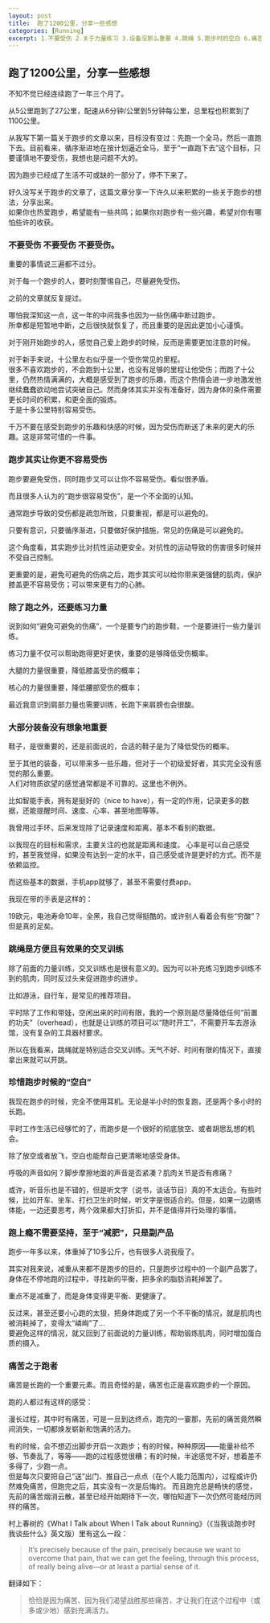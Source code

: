 ```yaml
---
layout: post
title:  跑了1200公里，分享一些感想
categories: [Running]
excerpt: 1.不要受伤 2.关于力量练习 3.设备没那么重要 4.跳绳 5.跑步时的空白 6.痛苦之于跑者
---
```



## 跑了1200公里，分享一些感想

不知不觉已经连续跑了一年三个月了。

从5公里跑到了27公里，配速从6分钟/公里到5分钟每公里，总里程也积累到了1100公里。

从我写下第一篇关于跑步的文章以来，目标没有变过：先跑一个全马，然后一直跑下去。目前看来，循序渐进地在按计划逼近全马，至于“一直跑下去”这个目标，只要谨慎地不要受伤，我想也是问题不大的。

因为跑步已经成了生活不可或缺的一部分了，停不下来了。

好久没写关于跑步的文章了，这篇文章分享一下许久以来积累的一些关于跑步的想法，分享出来。\
如果你也热爱跑步，希望能有一些共鸣；如果你对跑步有一些兴趣，希望对你有哪怕些许的收获。

### 不要受伤 不要受伤 不要受伤。

重要的事情说三遍都不过分。

对于每一个跑步的人，要时刻警惕自己，尽量避免受伤。

之前的文章就反复提过。

哪怕我深知这一点，这一年的中间我多也因为一些伤痛中断过跑步。\
所幸都是短暂地中断，之后很快就恢复了，而且重要的是因此更加小心谨慎。

对于刚开始跑步的人，感觉自己爱上跑步的时候，反而是需要更加注意的时候。

对于新手来说，十公里左右似乎是一个受伤常见的里程。\
很多不喜欢跑步的，不会跑到十公里，也没有足够的里程让他受伤；而跑了十公里，仍然热情满满的，大概是感受到了跑步的乐趣，而这个热情会进一步地激发他继续蠢蠢欲动地尝试突破自己。然而身体其实并没有准备好，因为身体的条件需要更长时间的积累，和更全面的锻炼。\
于是十多公里特别容易受伤。

千万不要在感受到跑步的乐趣和快感的时候，因为受伤而断送了未来的更大的乐趣。这是非常可惜的一件事。

### 跑步其实让你更不容易受伤

跑步要避免受伤，同时跑步又可以让你不容易受伤。看似很矛盾。

而且很多人认为的“跑步很容易受伤”，是一个不全面的认知。

通常跑步导致的受伤都是疏忽所致，只要重视，都是可以避免的。

只要有意识，只要循序渐进，只要做好保护措施，常见的伤痛是可以避免的。

这个角度看，其实跑步比对抗性运动更安全。对抗性的运动导致的伤害很多时候并不受自己控制。

更重要的是，避免可避免的伤病之后，跑步其实可以给你带来更强健的肌肉，保护膝盖更不容易受伤；可以带来更有力的心肺。

### 除了跑之外，还要练习力量

说到如何“避免可避免的伤痛”，一个是要专门的跑步鞋，一个是要进行一些力量训练。

练习力量不仅可以帮助跑得更好更快，重要的是够降低受伤概率。

大腿的力量很重要，降低膝盖受伤的概率；

核心的力量很重要，降低腰部受伤的概率；

最近我意识到肩部力量也需要训练，长跑下来肩膀也会很酸。


### 大部分装备没有想象地重要

鞋子，是很重要的，还是前面说的，合适的鞋子是为了降低受伤的概率。

至于其他的装备，可以带来多一些乐趣，但对于一个初级爱好者，其实完全没有感觉的那么重要。\
人们对物质欲望的感觉通常都是不可靠的。这里也不例外。

比如智能手表，拥有是挺好的（nice to have），有一定的作用，记录更多的数据，还能提醒时间、速度、心率、甚至地图等等。

我曾用过手环，后来发现除了记录速度和距离，基本不看别的数据。

以我现在的目标和需求，主要关注的也就是距离和速度。
心率是可以自己感受的，甚至我觉得，如果没有达到一定的水平，自己感受或许是更好的方式。而不是依赖监控。

而这些基本的数据，手机app就够了，甚至不需要付费app。

我现在带的手表是这样的：

19欧元，电池寿命10年，全黑，我自己觉得挺酷的。或许别人看着会有些“穷酸”？但是真的足矣。


###  跳绳是方便且有效果的交叉训练

除了前面的力量训练，交叉训练也是很有意义的。因为可以补充练习到跑步训练不到的肌肉，同时反过头来促进跑步的进步。

比如游泳，自行车，是常见的推荐项目。

平时除了工作和带娃，空闲出来的时间有限，我的一个原则是尽量降低任何“前置的功夫”（overhead），也就是让训练的项目可以“随时开工”，不需要开车去游泳馆，没有复杂的工具器材要求。

所以在我看来，跳绳就是特别适合交叉训练。天气不好、时间有限的情况下，直接拿出来就可以开跳。


### 珍惜跑步时候的“空白”

我现在跑步的时候，完全不使用耳机。无论是半小时的恢复跑，还是两个多小时的长跑。

平时工作生活已经够忙的了，而跑步是一个很好的彻底放空、或者胡思乱想的机会。

除了放空或者放飞，空白也能帮自己更清晰地感受身体。

呼吸的声音如何？脚步摩擦地面的声音是否紧凑？肌肉关节是否有疼痛？

或许，听音乐也是不错的，但是听文字（说书，谈话节目）真的不太适合。有些时候，比如开车、坐车、打扫卫生的时候，听文字是很适合的。但是，如果一边磨练体能，一边还要思考，两个效果都大打折扣，并不是值得并行处理的事情。


### 跑上瘾不需要坚持，至于“减肥”，只是副产品

跑步一年多以来，体重掉了10多公斤，也有很多人说我瘦了。

其实对我来说，减重从来都不是跑步的目的，只是跑步过程中的一个副产品罢了。\
身体在不停地跑的过程中，寻找新的平衡，把多余的脂肪消耗掉罢了。

重点不是减重了，而是身体变得更平衡、更健康了。

反过来，甚至还要小心跑的太狠，把身体跑成了另一个不平衡的情况，就是肌肉也被消耗掉了，变得太“嶙峋”了...\
要避免这样的情况，就又回到了前面说的力量训练，帮助锻炼肌肉，同时增加蛋白质的摄入。

### 痛苦之于跑者

痛苦是长跑的一个重要元素。而且奇怪的是，痛苦也正是喜欢跑步的一个原因。

跑的人都过有这样的感受：

漫长过程，其中时有痛苦，可是一旦到达终点，跑完的一霎那，先前的痛苦竟然瞬间消失，一切都焕发崭新和饱满的活力。

有的时候，会不想迈出脚步开启一次跑步；有的时候，种种原因——能量补给不够、节奏乱了，等等——跑的过程感觉很糟；有的时候，半途感觉不好，想着差不多得了，少跑一点。\
但是每次只要把自己“送”出门、推自己一点点（在个人能力范围内），过程或许仍然难免痛苦，但跑完之后，其实没有一次是后悔的。
而且跑完总是畅快的感觉，先前的痛苦烟消云散，甚至已经开始期待下一次，哪怕知道下一次仍然可能经历同样的痛苦。


村上春树的《What I Talk about When I Talk about Running》（《当我谈跑步时我谈些什么》英文版）里有这么一段：

>  It’s precisely because of the pain, precisely because we want to overcome that pain, that we can get the feeling, through this process, of really being alive—or at least a partial sense of it.

翻译如下：
> 恰恰是因为痛苦、因为我们渴望战胜那些痛苦，才让我们在这个过程中（或多或少地）感到充满活力。



